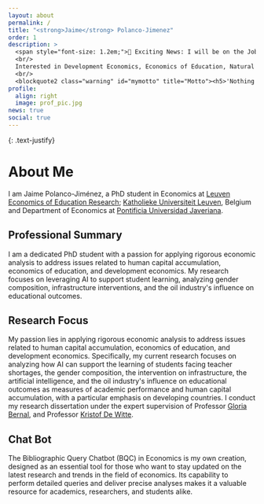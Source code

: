 ```yaml
---
layout: about
permalink: /
title: "<strong>Jaime</strong> Polanco-Jimenez"
order: 1
description: >
  <span style="font-size: 1.2em;">🚀 Exciting News: I will be on the Job Market in 2025/2026!</span>
  <br/>
  Interested in Development Economics, Economics of Education, Natural Resource Economics, and being an enthusiastic data scientist.
  <br/>
  <blockquote2 class="warning" id="mymotto" title="Motto"><h5>'Nothing is built on stone, all is built on sand; but we must build as if the sand were stone.'<br/> – Jorge Luis Borges</h5></blockquote2>
profile:
  align: right
  image: prof_pic.jpg
news: true
social: true
---
```


{: .text-justify}
# About Me
I am Jaime Polanco-Jiménez, a PhD student in Economics at [Leuven Economics of Education Research](https://research.kuleuven.be/portal/en/project/3H240489); [Katholieke Universiteit Leuven](https://www.kuleuven.be/english/), Belgium and Department of Economics at [Pontificia Universidad Javeriana](https://www.javeriana.edu.co/).

## Professional Summary
I am a dedicated PhD student with a passion for applying rigorous economic analysis to address issues related to human capital accumulation, economics of education, and development economics. My research focuses on leveraging AI to support student learning, analyzing gender composition, infrastructure interventions, and the oil industry's influence on educational outcomes.

## Research Focus
My passion lies in applying rigorous economic analysis to address issues related to human capital accumulation, economics of education, and development economics. Specifically, my current research focuses on analyzing how AI can support the learning of students facing teacher shortages, the gender composition, the intervention on infrastructure, the artificial intelligence, and the oil industry's influence on educational outcomes as measures of academic performance and human capital accumulation, with a particular emphasis on developing countries. I conduct my research dissertation under the expert supervision of Professor [Gloria Bernal](https://cea.javeriana.edu.co/w/facultad-de-cea-profesores-econom%C3%8Da-17?redirect=%2Fprofesores), and Professor [Kristof De Witte](https://www.kuleuven.be/wieiswie/en/person/00049626).

## Chat Bot
The Bibliographic Query Chatbot (BQC) in Economics is my own creation, designed as an essential tool for those who want to stay updated on the latest research and trends in the field of economics. Its capability to perform detailed queries and deliver precise analyses makes it a valuable resource for academics, researchers, and students alike.

<div id="chat" class="w-full px-1 h-screen">
  <df-messenger
    location="us-central1"
    project-id="novyye-produkty"
    agent-id="dd6837ef-da45-44f4-b222-ccfaff6ade5b"
    language-code="en">
    <df-messenger-chat
    chat-title="Jaime Bot"
    chat-icon="https://example.com/path/to/icon.png">
    </df-messenger-chat>
  </df-messenger>
</div>

<script src="https://www.gstatic.com/dialogflow-console/fast/df-messenger/prod/v1/df-messenger.js"></script>

<style>
  df-messenger {
    --df-messenger-bot-message: #004aad; /* Bot message background color - dark blue */
    --df-messenger-button-titlebar-color: #b76e2a; /* Title bar button color */
    --df-messenger-chat-background-color: #ffffff; /* Chat background color - pure white */
    --df-messenger-font-color: #000000; /* Font color for messages - black for high contrast */
    --df-messenger-send-icon: #fca103; /* Send icon color */
    --df-messenger-user-message: #005c2e; /* User message background color - dark green */
    --df-messenger-chat-border-radius: 10px; /* Rounded corners for chat window */
    --df-messenger-chat-box-shadow: 0 4px 8px rgba(0, 0, 0, 0.1); /* Subtle shadow for chat window */
  }

  df-messenger .chat-wrapper[opened] df-messenger-chat .message-list .message.user {
    background-color: var(--df-messenger-user-message);
    border-radius: 10px; /* Rounded corners for user messages */
    animation: fadeIn 0.5s ease-in-out; /* Fade-in animation for user messages */
  }

  df-messenger .chat-wrapper[opened] df-messenger-chat .message-list .message.bot {
    background-color: var(--df-messenger-bot-message);
    border-radius: 10px; /* Rounded corners for bot messages */
    animation: fadeIn 0.5s ease-in-out; /* Fade-in animation for bot messages */
  }

  df-messenger .chat-wrapper[opened] df-messenger-chat {
    background-color: var(--df-messenger-chat-background-color);
    border-radius: var(--df-messenger-chat-border-radius);
    box-shadow: var(--df-messenger-chat-box-shadow);
  }

  df-messenger .chat-wrapper[opened] df-messenger-titlebar {
    background-color: var(--df-messenger-button-titlebar-color);
    border-radius: var(--df-messenger-chat-border-radius) var(--df-messenger-chat-border-radius) 0 0;
  }

  df-messenger .chat-wrapper[opened] df-messenger-input {
    color: var(--df-messenger-font-color);
  }

  df-messenger .chat-wrapper[opened] df-messenger-send-icon {
    fill: var(--df-messenger-send-icon);
  }

  .df-messenger-message {
    font-family: Arial, sans-serif; /* Specify a fallback font */
    font-size: 18px; /* Increase font size for better readability */
    line-height: 1.5; /* Set line spacing */
    padding: 14px; /* Add padding for better spacing */
    margin: 10px 0; /* Add margins for better spacing between messages */
    color: var(--df-messenger-font-color); /* Apply the font color variable */
  }

  .w-full {
    width: 95%;
  }

  .px-1 {
    padding: 1.0rem, 0px;
  }

  .h-screen {
    height: 60vh;
  }

  @keyframes fadeIn {
    from {
      opacity: 0;
    }
    to {
      opacity: 1;
    }
  }
</style>

<!-- Google tag (gtag.js) -->
<script async src="https://www.googletagmanager.com/gtag/js?id=G-EHXV39ZW0B"></script>
<script>
  window.dataLayer = window.dataLayer || [];
  function gtag(){dataLayer.push(arguments);}
  gtag('js', new Date());

  gtag('config', 'G-EHXV39ZW0B');
</script>